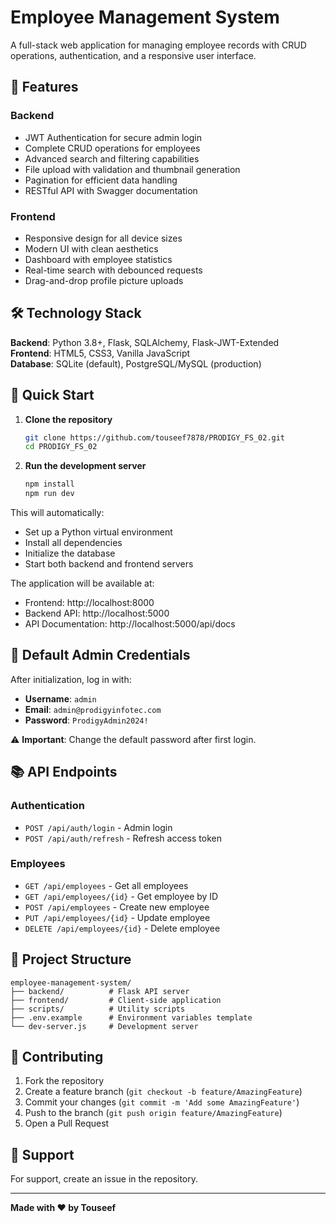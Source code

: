 # Employee Management System

A full-stack web application for managing employee records with CRUD operations, authentication, and a responsive user interface.

## 🌟 Features

### Backend
- JWT Authentication for secure admin login
- Complete CRUD operations for employees
- Advanced search and filtering capabilities
- File upload with validation and thumbnail generation
- Pagination for efficient data handling
- RESTful API with Swagger documentation

### Frontend
- Responsive design for all device sizes
- Modern UI with clean aesthetics
- Dashboard with employee statistics
- Real-time search with debounced requests
- Drag-and-drop profile picture uploads

## 🛠️ Technology Stack

**Backend**: Python 3.8+, Flask, SQLAlchemy, Flask-JWT-Extended  
**Frontend**: HTML5, CSS3, Vanilla JavaScript  
**Database**: SQLite (default), PostgreSQL/MySQL (production)

## 🚀 Quick Start

1. **Clone the repository**
   ```bash
   git clone https://github.com/touseef7878/PRODIGY_FS_02.git
   cd PRODIGY_FS_02
   ```

2. **Run the development server**
   ```bash
   npm install
   npm run dev
   ```

This will automatically:
- Set up a Python virtual environment
- Install all dependencies
- Initialize the database
- Start both backend and frontend servers

The application will be available at:
- Frontend: http://localhost:8000
- Backend API: http://localhost:5000
- API Documentation: http://localhost:5000/api/docs

## 🔐 Default Admin Credentials

After initialization, log in with:
- **Username**: `admin`
- **Email**: `admin@prodigyinfotec.com`
- **Password**: `ProdigyAdmin2024!`

⚠️ **Important**: Change the default password after first login.

## 📚 API Endpoints

### Authentication
- `POST /api/auth/login` - Admin login
- `POST /api/auth/refresh` - Refresh access token

### Employees
- `GET /api/employees` - Get all employees
- `GET /api/employees/{id}` - Get employee by ID
- `POST /api/employees` - Create new employee
- `PUT /api/employees/{id}` - Update employee
- `DELETE /api/employees/{id}` - Delete employee

## 📁 Project Structure

```
employee-management-system/
├── backend/          # Flask API server
├── frontend/         # Client-side application
├── scripts/          # Utility scripts
├── .env.example      # Environment variables template
└── dev-server.js     # Development server
```

## 🤝 Contributing

1. Fork the repository
2. Create a feature branch (`git checkout -b feature/AmazingFeature`)
3. Commit your changes (`git commit -m 'Add some AmazingFeature'`)
4. Push to the branch (`git push origin feature/AmazingFeature`)
5. Open a Pull Request

## 👥 Support

For support, create an issue in the repository.

---

**Made with ❤️ by Touseef**